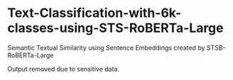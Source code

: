 # Text-Classification-with-6k-classes-using-STS-RoBERTa-Large
Semantic Textual Similarity using Sentence Embeddings created by STSB-RoBERTa-Large

Output removed due to sensitive data.
